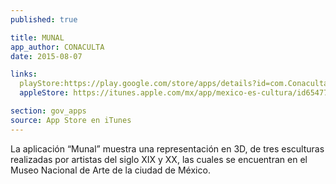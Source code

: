 ```yaml
---
published: true

title: MUNAL
app_author: CONACULTA
date: 2015-08-07

links:
  playStore:https://play.google.com/store/apps/details?id=com.Conaculta.esculturas&hl=es_419
  appleStore: https://itunes.apple.com/mx/app/mexico-es-cultura/id654772441?mt=8

section: gov_apps
source: App Store en iTunes
---
```

La aplicación “Munal” muestra una representación en 3D, de tres esculturas realizadas por artistas del siglo XIX y XX, las cuales se encuentran en el Museo Nacional de Arte de la ciudad de México.
